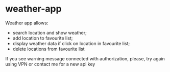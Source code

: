 # weather-app
Weather app allows:
- search location and show weather;
- add location to favourite list;
- display weather data if click on location in favourite list;
-  delete locations from favourite list

If you see warning message connected with authorization, please, try again using VPN or contact me for a new api key
